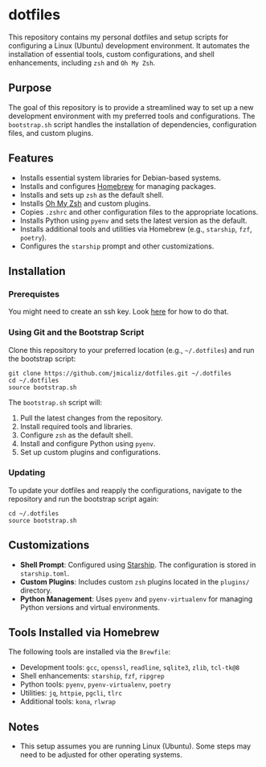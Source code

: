 # dotfiles
This repository contains my personal dotfiles and setup scripts for configuring a Linux (Ubuntu) development environment. It automates the installation of essential tools, custom configurations, and shell enhancements, including `zsh` and `Oh My Zsh`.

## Purpose
The goal of this repository is to provide a streamlined way to set up a new development environment with my preferred tools and configurations. The `bootstrap.sh` script handles the installation of dependencies, configuration files, and custom plugins.

## Features
- Installs essential system libraries for Debian-based systems.
- Installs and configures [Homebrew](https://brew.sh/) for managing packages.
- Installs and sets up `zsh` as the default shell.
- Installs [Oh My Zsh](https://ohmyz.sh/) and custom plugins.
- Copies `.zshrc` and other configuration files to the appropriate locations.
- Installs Python using `pyenv` and sets the latest version as the default.
- Installs additional tools and utilities via Homebrew (e.g., `starship`, `fzf`, `poetry`).
- Configures the `starship` prompt and other customizations.

## Installation

### Prerequistes
You might need to create an ssh key. Look [here](https://docs.github.com/en/authentication/connecting-to-github-with-ssh/generating-a-new-ssh-key-and-adding-it-to-the-ssh-agent?platform=linux) for how to do that.

### Using Git and the Bootstrap Script
Clone this repository to your preferred location (e.g., `~/.dotfiles`) and run the bootstrap script:

```shell
git clone https://github.com/jmicaliz/dotfiles.git ~/.dotfiles
cd ~/.dotfiles
source bootstrap.sh
```

The `bootstrap.sh` script will:
1. Pull the latest changes from the repository.
2. Install required tools and libraries.
3. Configure `zsh` as the default shell.
4. Install and configure Python using `pyenv`.
5. Set up custom plugins and configurations.

### Updating
To update your dotfiles and reapply the configurations, navigate to the repository and run the bootstrap script again:

```shell
cd ~/.dotfiles
source bootstrap.sh
```

## Customizations
- **Shell Prompt**: Configured using [Starship](https://starship.rs/). The configuration is stored in `starship.toml`.
- **Custom Plugins**: Includes custom `zsh` plugins located in the `plugins/` directory.
- **Python Management**: Uses `pyenv` and `pyenv-virtualenv` for managing Python versions and virtual environments.

## Tools Installed via Homebrew
The following tools are installed via the `Brewfile`:
- Development tools: `gcc`, `openssl`, `readline`, `sqlite3`, `zlib`, `tcl-tk@8`
- Shell enhancements: `starship`, `fzf`, `ripgrep`
- Python tools: `pyenv`, `pyenv-virtualenv`, `poetry`
- Utilities: `jq`, `httpie`, `pgcli`, `tlrc`
- Additional tools: `kona`, `rlwrap`

## Notes
- This setup assumes you are running Linux (Ubuntu). Some steps may need to be adjusted for other operating systems.
